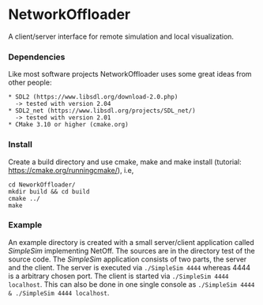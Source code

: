 # NetworkOffloader
A client/server interface for remote simulation and local visualization.  

### Dependencies

Like most software projects NetworkOffloader uses some great ideas from other people:

    * SDL2 (https://www.libsdl.org/download-2.0.php) 
      -> tested with version 2.04
    * SDL2_net (https://www.libsdl.org/projects/SDL_net/)
      -> tested with version 2.01
    * CMake 3.10 or higher (cmake.org)
      
### Install
  
  Create a build directory and use cmake, make and make install (tutorial: https://cmake.org/runningcmake/), i.e, 
  ```
  cd NeworkOffloader/
  mkdir build && cd build
  cmake ../
  make
  ```  

### Example
  
  An example directory is created with a small server/client application called *SimpleSim* implementing NetOff. The sources are in the directory test of the source code. The *SimpleSim* application consists of two parts, the server and the client. The server is executed via `./SimpleSim 4444` whereas 4444 is a arbitrary chosen port. The client is started via `./SimpleSim 4444 localhost`.
This can also be done in one single console as `./SimpleSim 4444 & ./SimpleSim 4444 localhost`.


